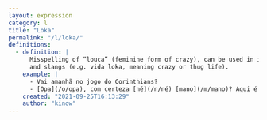 ```yaml
---
layout: expression
category: l
title: "Loka"
permalink: "/l/loka/"
definitions:
  - definition: |
      Misspelling of “louca” (feminine form of crazy), can be used in informal conversations
      and slangs (e.g. vida loka, meaning crazy or thug life).
    example: |
      - Vai amanhã no jogo do Corinthians?
      - [Opa](/o/opa), com certeza [né](/n/né) [mano](/m/mano)? Aqui é **vida loka**.
    created: "2021-09-25T16:13:29"
    author: "kinow"
---
```

